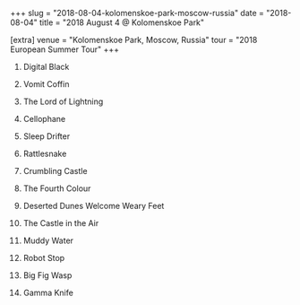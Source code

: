 +++
slug = "2018-08-04-kolomenskoe-park-moscow-russia"
date = "2018-08-04"
title = "2018 August 4 @ Kolomenskoe Park"

[extra]
venue = "Kolomenskoe Park, Moscow, Russia"
tour = "2018 European Summer Tour"
+++


 1. Digital Black

 2. Vomit Coffin

 3. The Lord of Lightning

 4. Cellophane

 5. Sleep Drifter

 6. Rattlesnake

 7. Crumbling Castle

 8. The Fourth Colour

 9. Deserted Dunes Welcome Weary Feet

10. The Castle in the Air

11. Muddy Water

12. Robot Stop

13. Big Fig Wasp

14. Gamma Knife


